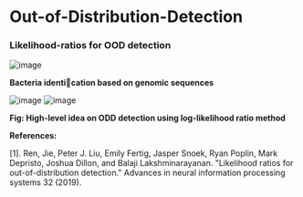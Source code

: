 # Out-of-Distribution-Detection
### Likelihood-ratios for OOD detection

![image](https://github.com/deepanshuIITM/Out-of-Distribution-Detection/assets/137225940/6fac500b-de66-4eda-84b1-e8cf74d4a71a)

**Bacteria identication based on genomic sequences**

![image](https://github.com/deepanshuIITM/Out-of-Distribution-Detection/assets/137225940/d936a15e-2650-4d25-af33-16872557f4e0)
![image](https://github.com/deepanshuIITM/Out-of-Distribution-Detection/assets/137225940/9d363058-4977-4886-a2e8-41e519bc4fe9)

**Fig: High-level idea on ODD detection using log-likelihood ratio method**



**References:**

[1]. Ren, Jie, Peter J. Liu, Emily Fertig, Jasper Snoek, Ryan Poplin, Mark Depristo, Joshua Dillon, and Balaji Lakshminarayanan. "Likelihood ratios for out-of-distribution detection." Advances in neural information processing systems 32 (2019).

